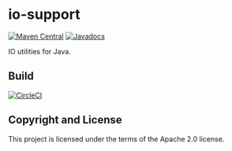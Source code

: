 # io-support

[![Maven Central](https://maven-badges.herokuapp.com/maven-central/fun.mike/io-support-alpha/badge.svg)](https://maven-badges.herokuapp.com/maven-central/fun.mike/io-support-alpha)
[![Javadocs](https://www.javadoc.io/badge/fun.mike/map-support-alpha.svg)](https://www.javadoc.io/doc/fun.mike/map-support-alpha)

IO utilities for Java.

## Build

[![CircleCI](https://circleci.com/gh/mike706574/java-io-support.svg?style=svg)](https://circleci.com/gh/mike706574/java-io-support)

## Copyright and License

This project is licensed under the terms of the Apache 2.0 license.
